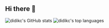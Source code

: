 ## Hi there 👋

![didikc's GitHub stats](https://github-readme-stats.vercel.app/api?username=didikc&theme=default&show_icons=true)
![didikc's top languages](https://github-readme-stats.vercel.app/api/top-langs/?username=didikc&layout=compact&theme=default)
